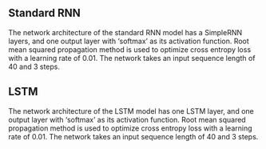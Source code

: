 ## Standard RNN
The network architecture of the standard RNN model has a SimpleRNN layers, and one output
layer with ‘softmax’ as its activation function. Root mean squared propagation method is used to
optimize cross entropy loss with a learning rate of 0.01. The network takes an input sequence
length of 40 and 3 steps.

## LSTM
The network architecture of the LSTM model has one LSTM layer, and one output layer with
‘softmax’ as its activation function. Root mean squared propagation method is used to optimize
cross entropy loss with a learning rate of 0.01. The network takes an input sequence length of 40
and 3 steps.
